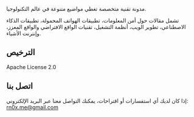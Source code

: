 مدونة تقنية متخصصة تغطي مواضيع متنوعة في عالم التكنولوجيا.

تشمل مقالات حول أمن المعلومات، تطبيقات الهواتف المحمولة، تطبيقات الذكاء الاصطناعي، تطوير الويب، أنظمة التشغيل، تقنيات الواقع الافتراضي والواقع المعزز، وإنترنت الأشياء.

## الترخيص

Apache License 2.0

## اتصل بنا

إذا كان لديك أي استفسارات أو اقتراحات، يمكنك التواصل معنا عبر البريد الإلكتروني: rn0x.me@gmail.com
